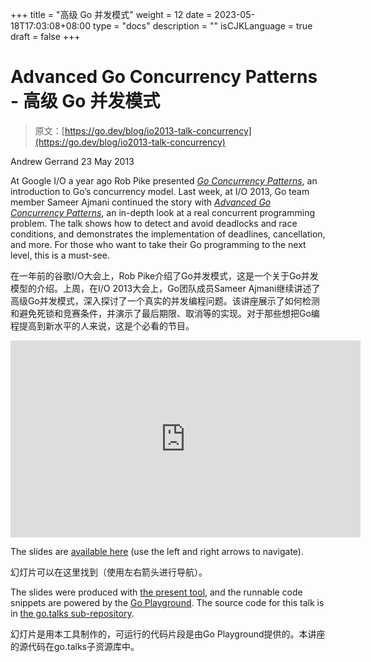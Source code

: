 +++
title = "高级 Go 并发模式"
weight = 12
date = 2023-05-18T17:03:08+08:00
type = "docs"
description = ""
isCJKLanguage = true
draft = false
+++

# Advanced Go Concurrency Patterns - 高级 Go 并发模式

> 原文：[https://go.dev/blog/io2013-talk-concurrency](https://go.dev/blog/io2013-talk-concurrency)

Andrew Gerrand
23 May 2013

At Google I/O a year ago Rob Pike presented [*Go Concurrency Patterns*](https://go.dev/talks/2012/concurrency.slide), an introduction to Go’s concurrency model. Last week, at I/O 2013, Go team member Sameer Ajmani continued the story with [*Advanced Go Concurrency Patterns*](http://go.dev/talks/2013/advconc.slide), an in-depth look at a real concurrent programming problem. The talk shows how to detect and avoid deadlocks and race conditions, and demonstrates the implementation of deadlines, cancellation, and more. For those who want to take their Go programming to the next level, this is a must-see.

在一年前的谷歌I/O大会上，Rob Pike介绍了Go并发模式，这是一个关于Go并发模型的介绍。上周，在I/O 2013大会上，Go团队成员Sameer Ajmani继续讲述了高级Go并发模式，深入探讨了一个真实的并发编程问题。该讲座展示了如何检测和避免死锁和竞赛条件，并演示了最后期限、取消等的实现。对于那些想把Go编程提高到新水平的人来说，这是个必看的节目。

<iframe src="https://www.youtube.com/embed/QDDwwePbDtw?rel=0" width="560" height="315" frameborder="0" allowfullscreen="" mozallowfullscreen="" webkitallowfullscreen="" style="box-sizing: border-box;"></iframe>

The slides are [available here](https://go.dev/talks/2013/advconc.slide) (use the left and right arrows to navigate).

幻灯片可以在这里找到（使用左右箭头进行导航）。

The slides were produced with [the present tool](https://godoc.org/golang.org/x/tools/present), and the runnable code snippets are powered by the [Go Playground](http://play.golang.org/). The source code for this talk is in [the go.talks sub-repository](https://github.com/golang/talks/tree/master/content/2013/advconc).

幻灯片是用本工具制作的，可运行的代码片段是由Go Playground提供的。本讲座的源代码在go.talks子资源库中。
